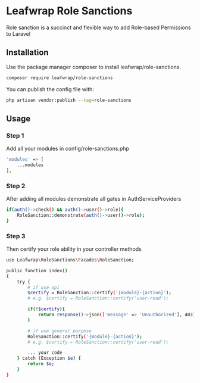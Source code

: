 # Leafwrap Role Sanctions

Role sanction is a succinct and flexible way to add Role-based Permissions to Laravel

## Installation

Use the package manager composer to install leafwrap/role-sanctions.

```bash
composer require leafwrap/role-sanctions
```

You can publish the config file with:

```bash
php artisan vendor:publish --tag=role-sanctions
```

## Usage

### Step 1

Add all your modules in config/role-sanctions.php

```bash
'modules' => [
    ...modules
],
```

### Step 2

After adding all modules demonstrate all gates in AuthServiceProviders

```bash
if(auth()->check() && auth()->user()->role){
    RoleSanction::demonstrate(auth()->user()->role);
}
```

### Step 3

Then certify your role ability in your controller methods

```bash
use Leafwrap\RoleSanctions\Facades\RoleSanction;

public function index()
{
    try {
        # if use api
        $certify = RoleSanction::certify('{module}-{action}');
        # e.g. $certify = RoleSanction::certify('user-read');

        if(!$certify){
            return response()->json(['message' => 'Unauthorized'], 403);
        }

        # if use general purpose
        RoleSanction::certify('{module}-{action}');
        # e.g. $certify = RoleSanction::certify('user-read');

        ... your code
    } catch (Exception $e) {
        return $e;
    }
}
```

